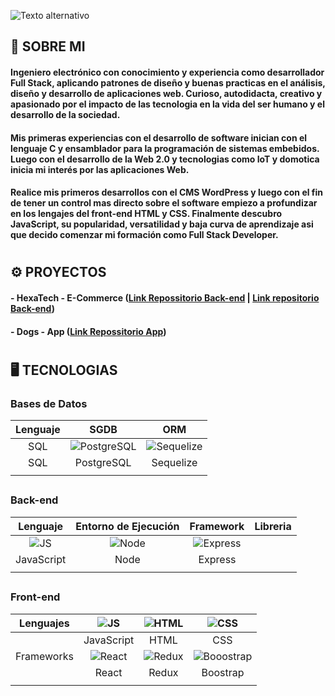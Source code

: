 ![Texto alternativo](https://res.cloudinary.com/satronic/image/upload/v1660452541/Software_Developer_1_bjpvre.jpg "Full Stack Developer")
## 👋 SOBRE MI
#### Ingeniero electrónico con conocimiento y experiencia como desarrollador Full Stack, aplicando patrones de diseño y buenas practicas en el análisis, diseño y desarrollo de aplicaciones web. Curioso, autodidacta, creativo y apasionado por el impacto de las tecnologia en la vida del ser humano y el desarrollo de la sociedad.

#### Mis primeras experiencias con el desarrollo de software inician con el lenguaje C y ensamblador para la programación de sistemas embebidos. Luego con el desarrollo de la Web 2.0 y tecnologias como IoT y domotica inicia mi interés por las aplicaciones Web.

#### Realice mis primeros desarrollos con el CMS WordPress y luego con el fin de tener un control mas directo sobre el software empiezo a profundizar en los lengajes del front-end HTML y CSS. Finalmente descubro JavaScript, su popularidad, versatilidad y baja curva de aprendizaje asi que decido comenzar mi formación como Full Stack Developer.

#
## ⚙ PROYECTOS
#### - HexaTech - E-Commerce ([Link Repossitorio Back-end](https://github.com/PF-Henry/E-Commerce-API) | [Link repositorio Back-end](https://github.com/PF-Henry/E-Commerce-Client))
#### - Dogs - App ([Link Repossitorio App](https://github.com/Satronic/PI-Dogs))

#
## 🖥 TECNOLOGIAS
### Bases de Datos
| Lenguaje | SGDB | ORM |
|:--------:|:----:|:---:|
|    SQL   |![PostgreSQL](https://res.cloudinary.com/satronic/image/upload/v1660444758/logo-postgresql_wx9viw.svg)      |![Sequelize](https://res.cloudinary.com/satronic/image/upload/v1660444102/logo-sequelize_bsnv3b.svg)     |
|    SQL   |PostgreSQL      |Sequelize     |
|          |            |           |
##
### Back-end
|  Lenguaje  | Entorno de Ejecución | Framework | Libreria |
|:----------:|:--------------------:|:---------:|----------|
|![JS](https://res.cloudinary.com/satronic/image/upload/v1660441611/logo-javascript_owz8ne.svg)            |![Node](https://res.cloudinary.com/satronic/image/upload/v1660450389/logo-node_txf0w9.svg)                      |![Express](https://res.cloudinary.com/satronic/image/upload/v1660443455/logo-express_afanwu.svg)           |          |
| JavaScript |         Node         |  Express  |          |
|            |                      |           |          | 
##
### Front-end
|  Lenguajes |![JS](https://res.cloudinary.com/satronic/image/upload/v1660441611/logo-javascript_owz8ne.svg)            |![HTML](https://res.cloudinary.com/satronic/image/upload/v1660441408/logo-html_ydpczg.svg)       |![CSS](https://res.cloudinary.com/satronic/image/upload/v1660448004/logo-css_byx270.svg)          |
|:----------:|:----------:|:-----:|:----------:|
|            | JavaScript |  HTML |CSS|
| Frameworks |![React](https://res.cloudinary.com/satronic/image/upload/v1660447848/logo-react_d1u6z3.svg)            |![Redux](https://res.cloudinary.com/satronic/image/upload/v1660449429/logo-redux_epojdo.svg)       |![Booostrap](https://res.cloudinary.com/satronic/image/upload/v1660449030/logo-bootstrap_mhxckh.svg)          |
|            |    React   | Redux | Boostrap |
|            |            |       |          |



<!---
Satronic/Satronic is a ✨ special ✨ repository because its `README.md` (this file) appears on your GitHub profile.
You can click the Preview link to take a look at your changes.
--->
